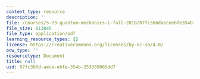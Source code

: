 ```yaml
---
content_type: resource
description: ''
file: /courses/5-73-quantum-mechanics-i-fall-2018/07fc366daeceebfe354b253389065dd7_MIT5_73F18_Lec4.pdf
file_size: 813845
file_type: application/pdf
learning_resource_types: []
license: https://creativecommons.org/licenses/by-nc-sa/4.0/
ocw_type: ''
resourcetype: Document
title: null
uid: 07fc366d-aece-ebfe-354b-253389065dd7
---
```

